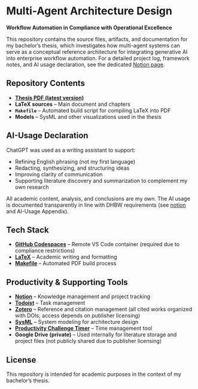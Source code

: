 # Multi-Agent Architecture Design  
**Workflow Automation in Compliance with Operational Excellence**

This repository contains the source files, artifacts, and documentation for my bachelor’s thesis, which investigates how multi-agent systems can serve as a conceptual reference architecture for integrating generative AI into enterprise workflow automation. For a detailed project log, framework notes, and AI usage declaration, see the dedicated [Notion page](https://franrmueller.notion.site/bachelor-thesis-214170088c3680d0b1abf2b6b7b1744a).

## Repository Contents
- [**Thesis PDF (latest version)**](out/bachelor-thesis.pdf)  
- **LaTeX sources** – Main document and chapters  
- **`Makefile`** – Automated build script for compiling LaTeX into PDF  
- **Models** – SysML and other visualizations used in the thesis

## AI-Usage Declaration
ChatGPT was used as a writing assistant to support:  
- Refining English phrasing (not my first language)  
- Redacting, synthesizing, and structuring ideas  
- Improving clarity of communication  
- Supporting literature discovery and summarization to complement my own research  

All academic content, analysis, and conclusions are my own. The AI usage is documented transparently in line with DHBW requirements (see [notion](https://franrmueller.notion.site/bachelor-thesis-214170088c3680d0b1abf2b6b7b1744a) and AI-Usage Appendix).

## Tech Stack
- **[GitHub Codespaces](https://github.com/features/codespaces)** – Remote VS Code container (required due to compliance restrictions)  
- **[LaTeX](https://www.latex-project.org/)** – Academic writing and formatting  
- **[Makefile](https://www.gnu.org/software/make/)** – Automated PDF build process  

## Productivity & Supporting Tools
- **[Notion](https://franrmueller.notion.site/bachelor-thesis-214170088c3680d0b1abf2b6b7b1744a)** – Knowledge management and project tracking  
- **[Todoist](https://app.todoist.com/app/task/bachelor-thesis-6cmcrwQ9wrV2rwcG)** – Task management  
- **[Zotero](https://www.zotero.org/)** – Reference and citation management (all cited works organized with DOIs; access depends on publisher licensing)  
- **[SysML](https://www.omg.org/spec/SysML/)** – System modeling for architecture design  
- **[Productivity Challenge Timer](https://play.google.com/store/apps/details?id=com.wlxd.pomochallenge&hl=en&pli=1)** – Time management tool  
- **Google Drive (private)** – Used internally for literature storage and project files (not publicly shared due to publisher licensing)

## License
This repository is intended for academic purposes in the context of my bachelor’s thesis.  